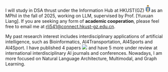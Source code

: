 I will study in DSA thrust under the Information Hub at HKUST(GZ) <img src='./images/hkust(gz).png' style='width: 1em;'>  as an MPhil in the fall of 2025, working on LLM, supervised by Prof. [Yuxuan Liang]. If you are seeking any form of **academic cooperation**, please feel free to email me at [rli541@connect.hkust-gz.edu.cn](mailto:rli541@connect.hkust-gz.edu.cn).

My past research interest includes interdisciplinary applications of artificial intelligence, such as Bioinformatics, AI4Transportation, AI4Sports and AI4Sport. I have published 4 papers <a href='https://scholar.google.com/citations?user=oF2yD8AAAAAJ'>
  <img src="https://img.shields.io/badge/citations-23-9cf?logo=Google%20Scholar&labelColor=f6f6f6&color=9cf&style=flat&label=citations "></a> and have 5 more under review at international interdisciplinary AI journals and conferences. Nowadays, I am more focused on Natural Language Architecture, Multimodal, and Graph Learning.
  
<!--  <a href='https://scholar.google.com/citations?user=oF2yD8AAAAAJ'><img src="https://img.shields.io/endpoint?logo=Google%20Scholar&url=https%3A%2F%2Fcdn.jsdelivr.net%2Fgh%2FReyJerry%2FReyJerry.github.io%2Fgoogle-scholar-stats%2Fgs_data_shieldsio.json&labelColor=f6f6f6&color=9cf&style=flat&label=citations "></a> -->
